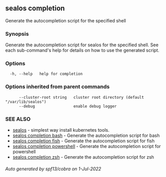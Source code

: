 ## sealos completion

Generate the autocompletion script for the specified shell

### Synopsis

Generate the autocompletion script for sealos for the specified shell.
See each sub-command's help for details on how to use the generated script.


### Options

```
  -h, --help   help for completion
```

### Options inherited from parent commands

```
      --cluster-root string   cluster root directory (default "/var/lib/sealos")
      --debug                 enable debug logger
```

### SEE ALSO

* [sealos](sealos.md)	 - simplest way install kubernetes tools.
* [sealos completion bash](sealos_completion_bash.md)	 - Generate the autocompletion script for bash
* [sealos completion fish](sealos_completion_fish.md)	 - Generate the autocompletion script for fish
* [sealos completion powershell](sealos_completion_powershell.md)	 - Generate the autocompletion script for powershell
* [sealos completion zsh](sealos_completion_zsh.md)	 - Generate the autocompletion script for zsh

###### Auto generated by spf13/cobra on 1-Jul-2022
